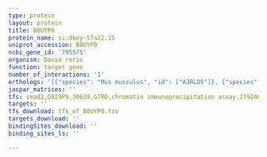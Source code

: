 ```yaml
---
type: protein
layout: protein
title: B0UYP0
protein_name: si:dkey-57a22.15
uniprot_accession: B0UYP0
ncbi_gene_id: '795575'
organism: Danio rerio
function: target gene
number_of_interactions: '1'
orthologs: '[{"species": "Mus musculus", "id": ["A3RLD5"]}, {"species": "Rattus norvegicus", "id": ["F1LQX2"]}]'
jaspar_matrices: ''
tfs: smad2,Q9I9P9,30639,GTRD,chromatin immunoprecipitation assay,27924024%5Buid%5D,No
targets: ''
tfs_download: tfs_of_B0UYP0.tsv
targets_download: ''
bindingSites_download: ''
binding_sites_ls: ''

---
```

